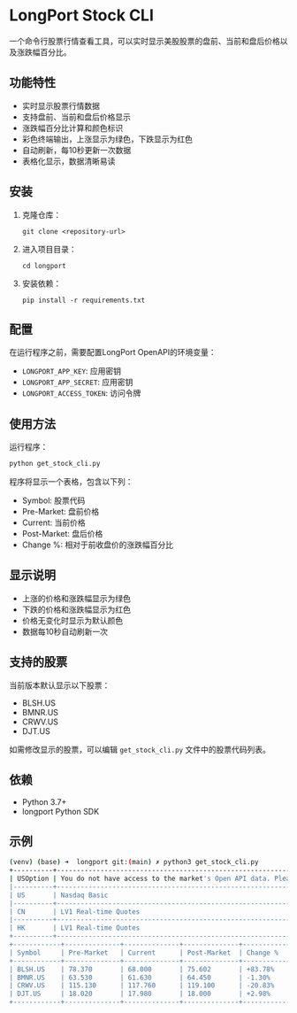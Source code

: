 # LongPort Stock CLI

一个命令行股票行情查看工具，可以实时显示美股股票的盘前、当前和盘后价格以及涨跌幅百分比。

## 功能特性

- 实时显示股票行情数据
- 支持盘前、当前和盘后价格显示
- 涨跌幅百分比计算和颜色标识
- 彩色终端输出，上涨显示为绿色，下跌显示为红色
- 自动刷新，每10秒更新一次数据
- 表格化显示，数据清晰易读

## 安装

1. 克隆仓库：
   ```
   git clone <repository-url>
   ```

2. 进入项目目录：
   ```
   cd longport
   ```

3. 安装依赖：
   ```
   pip install -r requirements.txt
   ```

## 配置

在运行程序之前，需要配置LongPort OpenAPI的环境变量：

- `LONGPORT_APP_KEY`: 应用密钥
- `LONGPORT_APP_SECRET`: 应用密钥
- `LONGPORT_ACCESS_TOKEN`: 访问令牌

## 使用方法

运行程序：
```bash
python get_stock_cli.py
```

程序将显示一个表格，包含以下列：
- Symbol: 股票代码
- Pre-Market: 盘前价格
- Current: 当前价格
- Post-Market: 盘后价格
- Change %: 相对于前收盘价的涨跌幅百分比

## 显示说明

- 上涨的价格和涨跌幅显示为绿色
- 下跌的价格和涨跌幅显示为红色
- 价格无变化时显示为默认颜色
- 数据每10秒自动刷新一次

## 支持的股票

当前版本默认显示以下股票：
- BLSH.US
- BMNR.US
- CRWV.US
- DJT.US

如需修改显示的股票，可以编辑 `get_stock_cli.py` 文件中的股票代码列表。

## 依赖

- Python 3.7+
- longport Python SDK

## 示例

```bash
(venv) (base) ➜  longport git:(main) ✗ python3 get_stock_cli.py                          
+----------+--------------------------------------------------------------------------------------------------+
| USOption | You do not have access to the market's Open API data. Please visit the Quotes Store to purchase. |
|----------+--------------------------------------------------------------------------------------------------|
| US       | Nasdaq Basic                                                                                     |
|----------+--------------------------------------------------------------------------------------------------|
| CN       | LV1 Real-time Quotes                                                                             |
|----------+--------------------------------------------------------------------------------------------------|
| HK       | LV1 Real-time Quotes                                                                             |
+----------+--------------------------------------------------------------------------------------------------+
+------------+--------------+--------------+--------------+------------+
| Symbol     | Pre-Market   | Current      | Post-Market  | Change %   |
+------------+--------------+--------------+--------------+------------+
| BLSH.US    | 78.370       | 68.000       | 75.602       | +83.78%    |
| BMNR.US    | 63.530       | 61.630       | 64.450       | -1.30%     |
| CRWV.US    | 115.130      | 117.760      | 119.100      | -20.83%    |
| DJT.US     | 18.020       | 17.980       | 18.000       | +2.98%     |
+------------+--------------+--------------+--------------+------------+
```